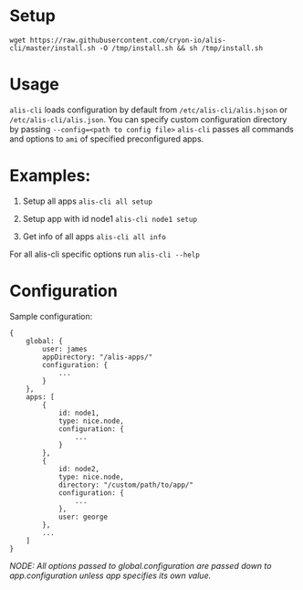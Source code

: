 # Setup

`wget https://raw.githubusercontent.com/cryon-io/alis-cli/master/install.sh -O /tmp/install.sh && sh /tmp/install.sh`

# Usage

`alis-cli` loads configuration by default from `/etc/alis-cli/alis.hjson` or `/etc/alis-cli/alis.json`. 
You can specify custom configuration directory by passing `--config=<path to config file>`
`alis-cli` passes all commands and options to `ami` of specified preconfigured apps.

# Examples:

1. Setup all apps
   `alis-cli all setup`

2. Setup app with id node1
    `alis-cli node1 setup`

3. Get info of all apps
    `alis-cli all info`

For all alis-cli specific options run `alis-cli --help`

# Configuration

Sample configuration:

```hjson
{
    global: {
        user: james
        appDirectory: "/alis-apps/"
        configuration: {
            ...
        }
    },
    apps: [
        {
            id: node1,
            type: nice.node,
            configuration: {
                ...
            }
        },
        {
            id: node2,
            type: nice.node,
            directory: "/custom/path/to/app/"
            configuration: {
                ...
            },
            user: george
        },
        ...
    ]
}
```
*NODE: All options passed to global.configuration are passed down to app.configuration unless app specifies its own value.*
